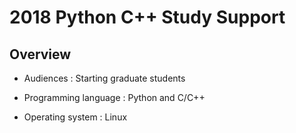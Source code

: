 # 2018 Python C++ Study Support

## Overview

* Audiences : Starting graduate students

* Programming language : Python and C/C++

* Operating system : Linux
